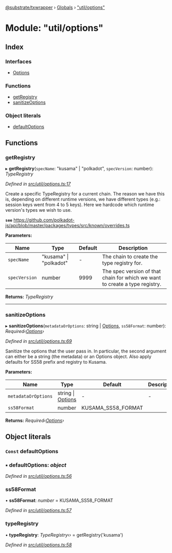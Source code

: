 [@substrate/txwrapper](../README.md) › [Globals](../globals.md) › ["util/options"](_util_options_.md)

# Module: "util/options"

## Index

### Interfaces

* [Options](../interfaces/_util_options_.options.md)

### Functions

* [getRegistry](_util_options_.md#getregistry)
* [sanitizeOptions](_util_options_.md#sanitizeoptions)

### Object literals

* [defaultOptions](_util_options_.md#const-defaultoptions)

## Functions

###  getRegistry

▸ **getRegistry**(`specName`: "kusama" | "polkadot", `specVersion`: number): *TypeRegistry*

*Defined in [src/util/options.ts:17](https://github.com/paritytech/txwrapper/blob/fa00a43/src/util/options.ts#L17)*

Create a specific TypeRegistry for a current chain. The reason we have this
is, depending on different runtime versions, we have different types (e.g.:
session keys went from 4 to 5 keys). Here we hardcode which runtime
version's types we wish to use.

**`see`** https://github.com/polkadot-js/api/blob/master/packages/types/src/known/overrides.ts

**Parameters:**

Name | Type | Default | Description |
------ | ------ | ------ | ------ |
`specName` | "kusama" &#124; "polkadot" | - | The chain to create the type registry for. |
`specVersion` | number | 9999 | The spec version of that chain for which we want to create a type registry.  |

**Returns:** *TypeRegistry*

___

###  sanitizeOptions

▸ **sanitizeOptions**(`metadataOrOptions`: string | [Options](../interfaces/_util_options_.options.md), `ss58Format`: number): *Required‹[Options](../interfaces/_util_options_.options.md)›*

*Defined in [src/util/options.ts:69](https://github.com/paritytech/txwrapper/blob/fa00a43/src/util/options.ts#L69)*

Sanitize the options that the user pass in. In particular, the second
argument can either be a string (the metadata) or an Options object. Also
apply defaults for SS58 prefix and registry to Kusama.

**Parameters:**

Name | Type | Default | Description |
------ | ------ | ------ | ------ |
`metadataOrOptions` | string &#124; [Options](../interfaces/_util_options_.options.md) | - | - |
`ss58Format` | number | KUSAMA_SS58_FORMAT |   |

**Returns:** *Required‹[Options](../interfaces/_util_options_.options.md)›*

## Object literals

### `Const` defaultOptions

### ▪ **defaultOptions**: *object*

*Defined in [src/util/options.ts:56](https://github.com/paritytech/txwrapper/blob/fa00a43/src/util/options.ts#L56)*

###  ss58Format

• **ss58Format**: *number* = KUSAMA_SS58_FORMAT

*Defined in [src/util/options.ts:57](https://github.com/paritytech/txwrapper/blob/fa00a43/src/util/options.ts#L57)*

###  typeRegistry

• **typeRegistry**: *TypeRegistry‹›* = getRegistry('kusama')

*Defined in [src/util/options.ts:58](https://github.com/paritytech/txwrapper/blob/fa00a43/src/util/options.ts#L58)*
